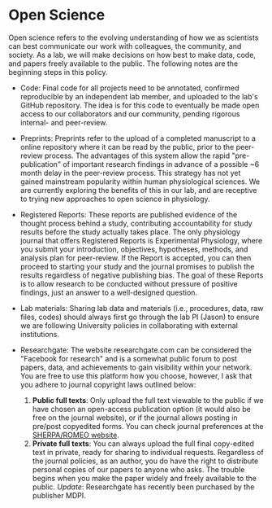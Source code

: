 # Open Science

Open science refers to the evolving understanding of how we as scientists can best communicate our work with colleagues, the community, and society. As a lab, we will make decisions on how best to make data, code, and papers freely available to the public. The following notes are the beginning steps in this policy.

* Code: Final code for all projects need to be annotated, confirmed reproducible by an independent lab member, and uploaded to the lab's GitHub repository. The idea is for this code to eventually be made open access to our collaborators and our community, pending rigorous internal- and peer-review.

* Preprints: Preprints refer to the upload of a completed manuscript to a online repository where it can be read by the public, prior to the peer-review process. The advantages of this system allow the rapid "pre-publication" of important research findings in advance of a possible ~6 month delay in the peer-review process. This strategy has not yet gained mainstream popularity within human physiological sciences. We are currently exploring the benefits of this in our lab, and are receptive to trying new approaches to open science in physiology.

* Registered Reports: These reports are published evidence of the thought process behind a study, contributing accountability for study results before the study actually takes place. The only physiology journal that offers Registered Reports is Experimental Physiology, where you submit your introduction, objectives, hypotheses, methods, and analysis plan for peer-review. If the Report is accepted, you can then proceed to starting your study and the journal promises to publish the results regardless of negative publishing bias. The goal of these Reports is to allow research to be conducted without pressure of positive findings, just an answer to a well-designed question.

* Lab materials: Sharing lab data and materials (i.e., procedures, data, raw files, codes) should always first go through the lab PI (Jason) to ensure we are following University policies in collaborating with external institutions.

* Researchgate: The website researchgate.com can be considered the "Facebook for research" and is a somewhat public forum to post papers, data, and achievements to gain visibility within your network. You are free to use this platform how you choose, however, I ask that you adhere to journal copyright laws outlined below:
    1. **Public full texts**: Only upload the full text viewable to the public if we have chosen an open-access publication option (it would also be free on the journal website), or if the journal allows posting in pre/post copyedited forms. You can check journal preferences at the [SHERPA/ROMEO website](sherpa.ac.uk/romeo/).
    2. **Private full texts**: You can always upload the full final copy-edited text in private, ready for sharing to individual requests. Regardless of the journal policies, as an author, you do have the right to distribute personal copies of our papers to anyone who asks. The trouble begins when you make the paper widely and freely available to the public.
    *Update*: Researchgate has recently been purchased by the publisher MDPI.
